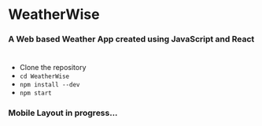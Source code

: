 # WeatherWise

### A Web based Weather App created using JavaScript and React

#
- Clone the repository
- ```cd WeatherWise```
- ```npm install --dev```
- ```npm start```

### Mobile Layout in progress...
